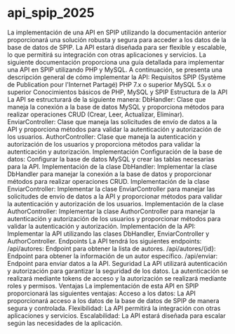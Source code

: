 # api_spip_2025
La implementación de una API en SPIP utilizando la documentación anterior proporcionará una solución robusta y segura para acceder a los datos de la base de datos de SPIP. La API estará diseñada para ser flexible y escalable, lo que permitirá su integración con otras aplicaciones y servicios.
La siguiente documentación proporciona una guía detallada para implementar una API en SPIP utilizando PHP y MySQL. A continuación, se presenta una descripción general de cómo implementar la API:
Requisitos
SPIP (Système de Publication pour l'Internet Partagé)
PHP 7.x o superior
MySQL 5.x o superior
Conocimientos básicos de PHP, MySQL y SPIP
Estructura de la API
La API se estructurará de la siguiente manera:
DbHandler: Clase que maneja la conexión a la base de datos MySQL y proporciona métodos para realizar operaciones CRUD (Crear, Leer, Actualizar, Eliminar).
EnviarController: Clase que maneja las solicitudes de envío de datos a la API y proporciona métodos para validar la autenticación y autorización de los usuarios.
AuthorController: Clase que maneja la autenticación y autorización de los usuarios y proporciona métodos para validar la autenticación y autorización.
Implementación
Configuración de la base de datos: Configurar la base de datos MySQL y crear las tablas necesarias para la API.
Implementación de la clase DbHandler: Implementar la clase DbHandler para manejar la conexión a la base de datos y proporcionar métodos para realizar operaciones CRUD.
Implementación de la clase EnviarController: Implementar la clase EnviarController para manejar las solicitudes de envío de datos a la API y proporcionar métodos para validar la autenticación y autorización de los usuarios.
Implementación de la clase AuthorController: Implementar la clase AuthorController para manejar la autenticación y autorización de los usuarios y proporcionar métodos para validar la autenticación y autorización.
Implementación de la API: Implementar la API utilizando las clases DbHandler, EnviarController y AuthorController.
Endpoints
La API tendrá los siguientes endpoints:
/api/autores: Endpoint para obtener la lista de autores.
/api/autores/{id}: Endpoint para obtener la información de un autor específico.
/api/enviar: Endpoint para enviar datos a la API.
Seguridad
La API utilizará autenticación y autorización para garantizar la seguridad de los datos. La autenticación se realizará mediante tokens de acceso y la autorización se realizará mediante roles y permisos.
Ventajas
La implementación de esta API en SPIP proporcionará las siguientes ventajas:
Acceso a los datos: La API proporcionará acceso a los datos de la base de datos de SPIP de manera segura y controlada.
Flexibilidad: La API permitirá la integración con otras aplicaciones y servicios.
Escalabilidad: La API estará diseñada para escalar según las necesidades de la aplicación.
